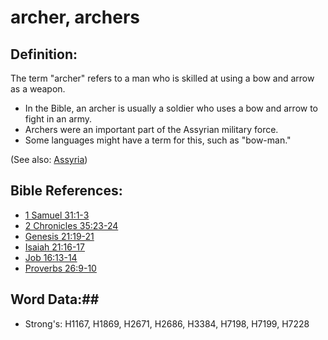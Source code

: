 # archer, archers #

## Definition: ##

The term "archer" refers to a man who is skilled at using a bow and arrow as a weapon.

* In the Bible, an archer is usually a soldier who uses a bow and arrow to fight in an army.
* Archers were an important part of the Assyrian military force.
* Some languages might have a term for this, such as "bow-man."

(See also: [Assyria](../names/assyria.md))

## Bible References: ##

* [1 Samuel 31:1-3](rc://en/tn/help/1sa/31/01)
* [2 Chronicles 35:23-24](rc://en/tn/help/2ch/35/23)
* [Genesis 21:19-21](rc://en/tn/help/gen/21/19)
* [Isaiah 21:16-17](rc://en/tn/help/isa/21/16)
* [Job 16:13-14](rc://en/tn/help/job/16/13)
* [Proverbs 26:9-10](rc://en/tn/help/pro/26/09)

## Word Data:##

* Strong's: H1167, H1869, H2671, H2686, H3384, H7198, H7199, H7228
